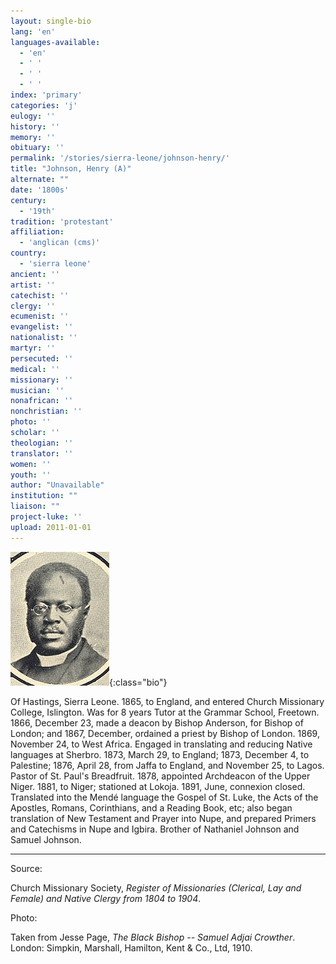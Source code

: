 ```yaml
---
layout: single-bio
lang: 'en'
languages-available:
  - 'en'
  - ' '
  - ' '
  - ' '
index: 'primary'
categories: 'j'
eulogy: ''
history: ''
memory: ''
obituary: ''
permalink: '/stories/sierra-leone/johnson-henry/'
title: "Johnson, Henry (A)"
alternate: ""
date: '1800s'
century:
  - '19th'
tradition: 'protestant'
affiliation:
  - 'anglican (cms)'
country:
  - 'sierra leone'
ancient: ''
artist: ''
catechist: ''
clergy: ''
ecumenist: ''
evangelist: ''
nationalist: ''
martyr: ''
persecuted: ''
medical: ''
missionary: ''
musician: ''
nonafrican: ''
nonchristian: ''
photo: ''
scholar: ''
theologian: ''
translator: ''
women: ''
youth: ''
author: "Unavailable"
institution: ""
liaison: ""
project-luke: ''
upload: 2011-01-01
---
```


![Henry Johnson](/images/bio-pics/sierraleone/johnson-henry/johnson_henry.jpg){:class="bio"}

Of Hastings, Sierra Leone.  1865, to England, and entered Church Missionary College, Islington.  Was for 8 years Tutor at the Grammar School, Freetown.  1866, December 23, made a deacon by Bishop Anderson, for Bishop of London; and 1867, December, ordained a priest by Bishop of London.  1869, November 24, to West Africa.  Engaged in translating and reducing Native languages at Sherbro.  1873, March 29, to England; 1873, December 4, to Palestine; 1876, April 28, from Jaffa to England, and November 25, to Lagos.  Pastor of St. Paul's Breadfruit.  1878, appointed Archdeacon of the Upper Niger.  1881, to Niger; stationed at Lokoja.  1891, June, connexion closed.  Translated into the Mend&eacute; language the Gospel of St. Luke, the Acts of the Apostles, Romans, Corinthians, and a Reading Book, etc; also began translation of New Testament and Prayer into Nupe, and prepared Primers and Catechisms in Nupe and Igbira.  Brother of Nathaniel Johnson and Samuel Johnson.



---

Source:

Church Missionary Society, *Register of Missionaries (Clerical, Lay and Female) and Native Clergy from 1804 to 1904*.

Photo:

Taken from Jesse Page, *The Black Bishop -- Samuel  Adjai Crowther*. London: Simpkin, Marshall, Hamilton, Kent & Co., Ltd, 1910.
